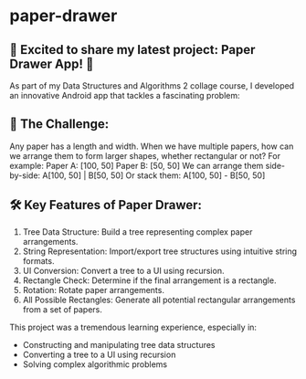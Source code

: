# paper-drawer
## 🚀 Excited to share my latest project: Paper Drawer App! 📱

As part of my Data Structures and Algorithms 2 collage course, I developed an innovative Android app that tackles a fascinating problem:

## 📄 The Challenge:
Any paper has a length and width. When we have multiple papers, how can we arrange them to form larger shapes, whether rectangular or not? For example:
Paper A: [100, 50]
Paper B: [50, 50]
We can arrange them side-by-side: A[100, 50] | B[50, 50]
Or stack them: A[100, 50] - B[50, 50]

## 🛠️ Key Features of Paper Drawer:
1. Tree Data Structure: Build a tree representing complex paper arrangements.
2. String Representation: Import/export tree structures using intuitive string formats.
3. UI Conversion: Convert a tree to a UI using recursion.
4. Rectangle Check: Determine if the final arrangement is a rectangle.
5. Rotation: Rotate paper arrangements.
6. All Possible Rectangles: Generate all potential rectangular arrangements from a set of papers.

This project was a tremendous learning experience, especially in:
- Constructing and manipulating tree data structures
- Converting a tree to a UI using recursion
- Solving complex algorithmic problems
